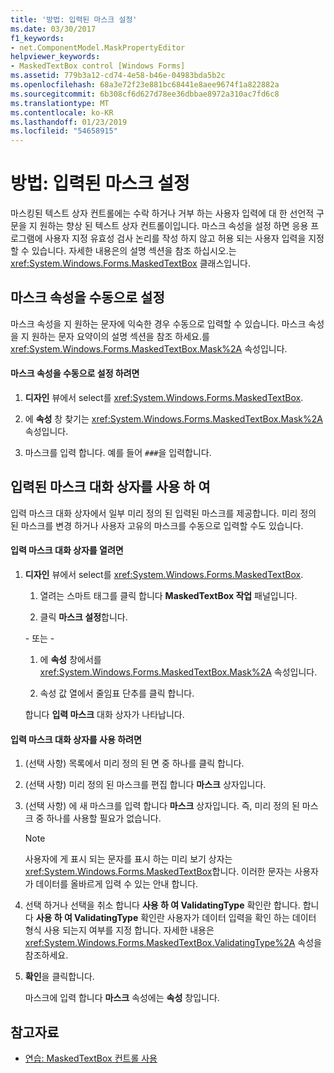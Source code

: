 ```yaml
---
title: '방법: 입력된 마스크 설정'
ms.date: 03/30/2017
f1_keywords:
- net.ComponentModel.MaskPropertyEditor
helpviewer_keywords:
- MaskedTextBox control [Windows Forms]
ms.assetid: 779b3a12-cd74-4e58-b46e-04983bda5b2c
ms.openlocfilehash: 68a3e72f23e881bc68441e8aee9674f1a822882a
ms.sourcegitcommit: 6b308cf6d627d78ee36dbbae8972a310ac7fd6c8
ms.translationtype: MT
ms.contentlocale: ko-KR
ms.lasthandoff: 01/23/2019
ms.locfileid: "54658915"
---
```

# <a name="how-to-set-the-input-mask"></a>방법: 입력된 마스크 설정
마스킹된 텍스트 상자 컨트롤에는 수락 하거나 거부 하는 사용자 입력에 대 한 선언적 구문을 지 원하는 향상 된 텍스트 상자 컨트롤이입니다. 마스크 속성을 설정 하면 응용 프로그램에 사용자 지정 유효성 검사 논리를 작성 하지 않고 허용 되는 사용자 입력을 지정할 수 있습니다. 자세한 내용은의 설명 섹션을 참조 하십시오.는 <xref:System.Windows.Forms.MaskedTextBox> 클래스입니다.  
  
## <a name="setting-the-mask-property-manually"></a>마스크 속성을 수동으로 설정  
 마스크 속성을 지 원하는 문자에 익숙한 경우 수동으로 입력할 수 있습니다. 마스크 속성을 지 원하는 문자 요약이의 설명 섹션을 참조 하세요.를 <xref:System.Windows.Forms.MaskedTextBox.Mask%2A> 속성입니다.  
  
#### <a name="to-set-the-mask-property-manually"></a>마스크 속성을 수동으로 설정 하려면  
  
1.  **디자인** 뷰에서 select를 <xref:System.Windows.Forms.MaskedTextBox>.  
  
2.  에 **속성** 창 찾기는 <xref:System.Windows.Forms.MaskedTextBox.Mask%2A> 속성입니다.  
  
3.  마스크를 입력 합니다. 예를 들어 `###`을 입력합니다.  
  
## <a name="using-the-input-mask-dialog-box"></a>입력된 마스크 대화 상자를 사용 하 여  
 입력 마스크 대화 상자에서 일부 미리 정의 된 입력된 마스크를 제공합니다. 미리 정의 된 마스크를 변경 하거나 사용자 고유의 마스크를 수동으로 입력할 수도 있습니다.  
  
#### <a name="to-open-the-input-mask-dialog-box"></a>입력 마스크 대화 상자를 열려면  
  
1.  **디자인** 뷰에서 select를 <xref:System.Windows.Forms.MaskedTextBox>.  
  
    1.  열려는 스마트 태그를 클릭 합니다 **MaskedTextBox 작업** 패널입니다.  
  
    2.  클릭 **마스크 설정**합니다.  
  
     \- 또는 -  
  
    1.  에 **속성** 창에서를 <xref:System.Windows.Forms.MaskedTextBox.Mask%2A> 속성입니다.  
  
    2.  속성 값 열에서 줄임표 단추를 클릭 합니다.  
  
     합니다 **입력 마스크** 대화 상자가 나타납니다.  
  
#### <a name="to-use-the-input-mask-dialog-box"></a>입력 마스크 대화 상자를 사용 하려면  
  
1.  (선택 사항) 목록에서 미리 정의 된 면 중 하나를 클릭 합니다.  
  
2.  (선택 사항) 미리 정의 된 마스크를 편집 합니다 **마스크** 상자입니다.  
  
3.  (선택 사항) 에 새 마스크를 입력 합니다 **마스크** 상자입니다. 즉, 미리 정의 된 마스크 중 하나를 사용할 필요가 없습니다.  
  
    > [!NOTE]
    >  사용자에 게 표시 되는 문자를 표시 하는 미리 보기 상자는 <xref:System.Windows.Forms.MaskedTextBox>합니다. 이러한 문자는 사용자가 데이터를 올바르게 입력 수 있는 안내 합니다.  
  
4.  선택 하거나 선택을 취소 합니다 **사용 하 여 ValidatingType** 확인란 합니다. 합니다 **사용 하 여 ValidatingType** 확인란 사용자가 데이터 입력을 확인 하는 데이터 형식 사용 되는지 여부를 지정 합니다. 자세한 내용은 <xref:System.Windows.Forms.MaskedTextBox.ValidatingType%2A> 속성을 참조하세요.  
  
5.  **확인**을 클릭합니다.  
  
     마스크에 입력 합니다 **마스크** 속성에는 **속성** 창입니다.  
  
## <a name="see-also"></a>참고자료
- [연습: MaskedTextBox 컨트롤 사용](../../../../docs/framework/winforms/controls/walkthrough-working-with-the-maskedtextbox-control.md)
